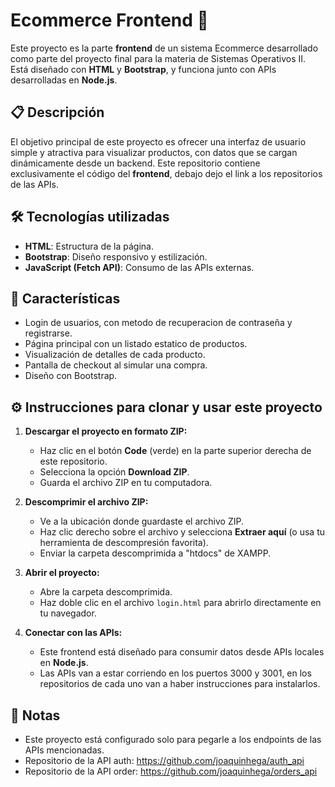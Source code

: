# Ecommerce Frontend 🚀

Este proyecto es la parte **frontend** de un sistema Ecommerce desarrollado como parte del proyecto final para la materia de Sistemas Operativos II. Está diseñado con **HTML** y **Bootstrap**, y funciona junto con APIs desarrolladas en **Node.js**.

## 📋 Descripción

El objetivo principal de este proyecto es ofrecer una interfaz de usuario simple y atractiva para visualizar productos, con datos que se cargan dinámicamente desde un backend. Este repositorio contiene exclusivamente el código del **frontend**, debajo dejo el link a los repositorios de las APIs.

## 🛠️ Tecnologías utilizadas

- **HTML**: Estructura de la página.
- **Bootstrap**: Diseño responsivo y estilización.
- **JavaScript (Fetch API)**: Consumo de las APIs externas.

## 🚀 Características

- Login de usuarios, con metodo de recuperacion de contraseña y registrarse. 
- Página principal con un listado estatico de productos.
- Visualización de detalles de cada producto.
- Pantalla de checkout al simular una compra. 
- Diseño con Bootstrap.

## ⚙️ Instrucciones para clonar y usar este proyecto

1. **Descargar el proyecto en formato ZIP:**
   - Haz clic en el botón **Code** (verde) en la parte superior derecha de este repositorio.
   - Selecciona la opción **Download ZIP**.
   - Guarda el archivo ZIP en tu computadora.

2. **Descomprimir el archivo ZIP:**
   - Ve a la ubicación donde guardaste el archivo ZIP.
   - Haz clic derecho sobre el archivo y selecciona **Extraer aquí** (o usa tu herramienta de descompresión favorita).
   - Enviar la carpeta descomprimida a "htdocs" de XAMPP.

3. **Abrir el proyecto:**
   - Abre la carpeta descomprimida.
   - Haz doble clic en el archivo `login.html` para abrirlo directamente en tu navegador.

4. **Conectar con las APIs:**
   - Este frontend está diseñado para consumir datos desde APIs locales en **Node.js**.
   - Las APIs van a estar corriendo en los puertos 3000 y 3001, en los repositorios de cada uno van a haber instrucciones para instalarlos.

## 📌 Notas

- Este proyecto está configurado solo para pegarle a los endpoints de las APIs mencionadas.
- Repositorio de la API auth: https://github.com/joaquinhega/auth_api
- Repositorio de la API order: https://github.com/joaquinhega/orders_api
